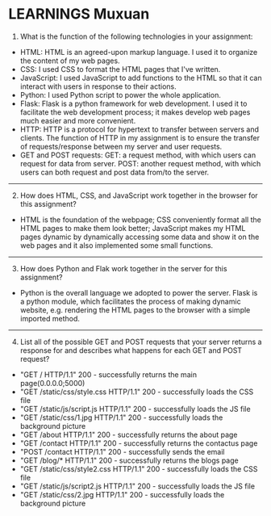 # LEARNINGS Muxuan
1. What is the function of the following technologies in your assignment:
* HTML: HTML is an agreed-upon markup language. I used it to organize the content of my web pages.
* CSS: I used CSS to format the HTML pages that I've written.
* JavaScript: I used JavaScript to add functions to the HTML so that it can interact with users in response to their actions.
* Python: I used Python script to power the whole application.
* Flask: Flask is a python framework for web development. I used it to facilitate the web development process; it makes develop web pages much easier and more convenient.
* HTTP: HTTP is a protocol for hypertext to transfer between servers and clients. The function of HTTP in my assignment is to ensure the transfer of requests/response between my server and user requests.
* GET and POST requests: GET: a request method, with which users can request for data from server.  POST: another request method, with which users can both request and post data from/to the server.
---
2. How does HTML, CSS, and JavaScript work together in the browser for this assignment?
* HTML is the foundation of the webpage; CSS conveniently format all the HTML pages to make them look better; JavaScript makes my HTML pages dynamic by dynamically accessing some data and show it on the web pages and it also implemented some small functions.
---
3. How does Python and Flak work together in the server for this assignment?
* Python is the overall language we adopted to power the server. Flask is a python module, which facilitates the process of making dynamic website, e.g. rendering the HTML pages to the browser with a simple imported method.
---
4. List all of the possible GET and POST requests that your server returns a response for and describes what happens for each GET and POST request?
* "GET / HTTP/1.1" 200 - successfully returns the main page(0.0.0.0;5000)
* "GET /static/css/style.css HTTP/1.1" 200 - successfully loads the CSS file
* "GET /static/js/script.js HTTP/1.1" 200 - successfully loads the JS file
* "GET /static/css/1.jpg HTTP/1.1" 200 - successfully loads the background picture
* "GET /about HTTP/1.1" 200 - successfully returns the about page
* "GET /contact HTTP/1.1" 200 - successfully returns the contactus page
* "POST /contact HTTP/1.1" 200 - successfully sends the email
* "GET /blog/* HTTP/1.1" 200 - successfully returns the blogs page
* "GET /static/css/style2.css HTTP/1.1" 200 - successfully loads the CSS file
* "GET /static/js/script2.js HTTP/1.1" 200 - successfully loads the JS file
* "GET /static/css/2.jpg HTTP/1.1" 200 - successfully loads the background picture

